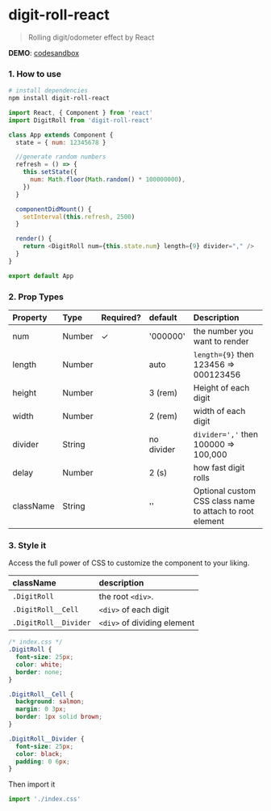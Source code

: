 # digit-roll-react

> Rolling digit/odometer effect by React

**DEMO**: [codesandbox](https://codesandbox.io/s/x3qv0o9q4p)

### 1. How to use

```bash
# install dependencies
npm install digit-roll-react
```

```js
import React, { Component } from 'react'
import DigitRoll from 'digit-roll-react'

class App extends Component {
  state = { num: 12345678 }

  //generate random numbers
  refresh = () => {
    this.setState({
      num: Math.floor(Math.random() * 100000000),
    })
  }

  componentDidMount() {
    setInterval(this.refresh, 2500)
  }

  render() {
    return <DigitRoll num={this.state.num} length={9} divider="," />
  }
}

export default App
```

### 2. Prop Types

| Property  | Type   | Required? | default    | Description                                              |
| :-------- | :----- | :-------- | :--------- | :------------------------------------------------------- |
| num       | Number | ✓         | '000000'   | the number you want to render                            |
| length    | Number |           | auto       | `length={9}` then 123456 => 000123456                    |
| height    | Number |           | 3 (rem)    | Height of each digit                                     |
| width     | Number |           | 2 (rem)    | width of each digit                                      |
| divider   | String |           | no divider | `divider=','` then 100000 => 100,000                     |
| delay     | Number |           | 2 (s)      | how fast digit rolls                                     |
| className | String |           | ''         | Optional custom CSS class name to attach to root element |

### 3. Style it

Access the full power of CSS to customize the component to your liking.

| className             | description                 |
| :-------------------- | :-------------------------- |
| `.DigitRoll`          | the root `<div>`.           |
| `.DigitRoll__Cell`    | `<div>` of each digit       |
| `.DigitRoll__Divider` | `<div>` of dividing element |

```css
/* index.css */
.DigitRoll {
  font-size: 25px;
  color: white;
  border: none;
}

.DigitRoll__Cell {
  background: salmon;
  margin: 0 3px;
  border: 1px solid brown;
}

.DigitRoll__Divider {
  font-size: 25px;
  color: black;
  padding: 0 6px;
}
```

Then import it

```js
import './index.css'
```
